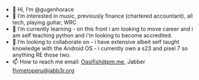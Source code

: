 - 👋 Hi, I’m @gugenhorace
- 👀 I’m interested in music, previously finance (chartered accountant), all tech, playing guitar, WRC
- 🌱 I’m currently learning - on this front i am looking to move career and i am self teaching python and i'm looking to become accredited. 
- 💞️ I’m looking to collaborate on - i have extensive albeit self taught knowledge with the Android OS - i currently own a s23 and pixel 7 so anything RE those two.
- 📫 How to reach me email: Oasifish@pm.me, Jabber flymetoperu@jabb3r.org

<!---
gugenhorace/gugenhorace is a ✨ special ✨ repository because its `README.md` (this file) appears on your GitHub profile.
You can click the Preview link to take a look at your changes.
--->
